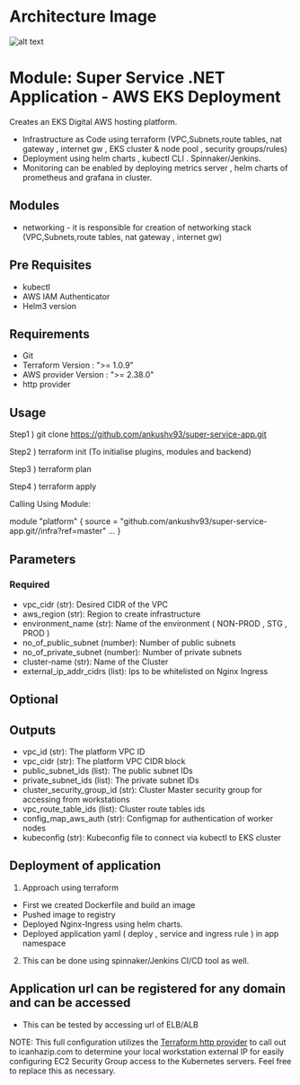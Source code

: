 # Architecture Image

![alt text](https://github.com/ankushv93/super-service-app/blob/master/eks-architecture.png)


# Module: Super Service .NET Application - AWS EKS Deployment

Creates an EKS Digital AWS hosting platform.

* Infrastructure as Code using terraform (VPC,Subnets,route tables, nat gateway , internet gw , EKS cluster & node pool , security groups/rules)
* Deployment using helm charts , kubectl CLI . Spinnaker/Jenkins.
* Monitoring can be enabled by deploying metrics server , helm charts of prometheus and grafana in cluster.

## Modules

* networking - it is responsible for creation of networking stack (VPC,Subnets,route tables, nat gateway , internet gw)

## Pre Requisites

* kubectl 
* AWS IAM Authenticator
* Helm3 version 

## Requirements
* Git 
* Terraform Version : ">= 1.0.9"
* AWS provider Version : ">= 2.38.0"
* http provider

## Usage

Step1 ) git clone https://github.com/ankushv93/super-service-app.git

Step2 ) terraform init (To initialise plugins, modules and backend)

Step3 ) terraform plan

Step4 ) terraform apply  

Calling Using Module:

module "platform" {
  source = "github.com/ankushv93/super-service-app.git//infra?ref=master"
  ... 
}



## Parameters
### Required
* vpc_cidr (str): Desired CIDR of the VPC
* aws_region (str): Region to create infrastructure
* environment_name (str): Name of the environment ( NON-PROD , STG , PROD )
* no_of_public_subnet (number): Number of public subnets
* no_of_private_subnet (number): Number of private subnets
* cluster-name (str): Name of the Cluster
* external_ip_addr_cidrs (list): Ips to be whitelisted on Nginx Ingress 


## Optional

## Outputs
* vpc_id (str): The platform VPC ID
* vpc_cidr (str): The platform VPC CIDR block
* public_subnet_ids (list): The public subnet IDs
* private_subnet_ids (list): The private subnet IDs
* cluster_security_group_id (str): Cluster Master security group for accessing from workstations
* vpc_route_table_ids (list): Cluster route tables ids
* config_map_aws_auth (str): Configmap for authentication of worker nodes
* kubeconfig (str): Kubeconfig file to connect via kubectl to EKS cluster

## Deployment of application

1) Approach using terraform

* First we created Dockerfile and build an image 
* Pushed image to registry
* Deployed Nginx-Ingress using helm charts.
* Deployed application yaml  ( deploy , service and ingress rule ) in app namespace

2) This can be done using spinnaker/Jenkins CI/CD tool as well.  


## Application url can be registered for any domain and can be accessed

* This can be tested by accessing url of ELB/ALB

NOTE: This full configuration utilizes the [Terraform http provider](https://www.terraform.io/docs/providers/http/index.html) to call out to icanhazip.com to determine your local workstation external IP for easily configuring EC2 Security Group access to the Kubernetes servers. Feel free to replace this as necessary.